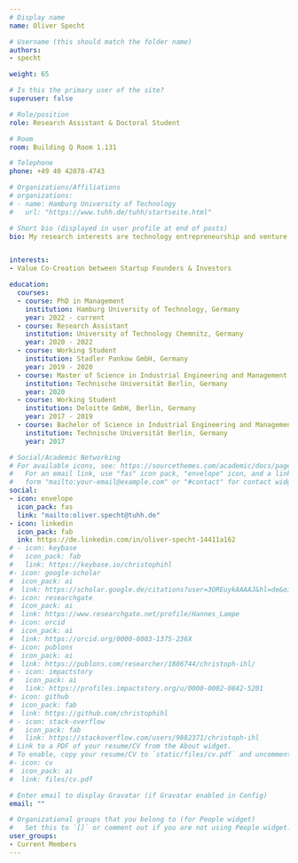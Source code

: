```yaml
---
# Display name
name: Oliver Specht

# Username (this should match the folder name)
authors:
- specht

weight: 65

# Is this the primary user of the site?
superuser: false

# Role/position
role: Research Assistant & Doctoral Student

# Room
room: Building Q Room 1.131

# Telephone
phone: +49 40 42878-4743

# Organizations/Affiliations
# organizations:
# - name: Hamburg University of Technology
#   url: "https://www.tuhh.de/tuhh/startseite.html"

# Short bio (displayed in user profile at end of posts)
bio: My research interests are technology entrepreneurship and venture capital financing.


interests:
- Value Co-Creation between Startup Founders & Investors

education:
  courses:
  - course: PhD in Management
    institution: Hamburg University of Technology, Germany
    year: 2022 - current
  - course: Research Assistant
    institution: University of Technology Chemnitz, Germany
    year: 2020 - 2022
  - course: Working Student
    institution: Stadler Pankow GmbH, Germany
    year: 2019 - 2020
  - course: Master of Science in Industrial Engineering and Management
    institution: Technische Universität Berlin, Germany
    year: 2020
  - course: Working Student
    institution: Deloitte GmbH, Berlin, Germany
    year: 2017 - 2019
  - course: Bachelor of Science in Industrial Engineering and Management
    institution: Technische Universität Berlin, Germany
    year: 2017

# Social/Academic Networking
# For available icons, see: https://sourcethemes.com/academic/docs/page-builder/#icons
#   For an email link, use "fas" icon pack, "envelope" icon, and a link in the
#   form "mailto:your-email@example.com" or "#contact" for contact widget.
social:
- icon: envelope
  icon_pack: fas
  link: "mailto:oliver.specht@tuhh.de"
- icon: linkedin
  icon_pack: fab
  ink: https://de.linkedin.com/in/oliver-specht-14411a162
# - icon: keybase
#   icon_pack: fab
#   link: https://keybase.io/christophihl
#- icon: google-scholar
#  icon_pack: ai
#  link: https://scholar.google.de/citations?user=3OREuykAAAAJ&hl=de&oi=ao
#- icon: researchgate
#  icon_pack: ai
#  link: https://www.researchgate.net/profile/Hannes_Lampe
#- icon: orcid
#  icon_pack: ai
#  link: https://orcid.org/0000-0003-1375-236X
#- icon: publons
#  icon_pack: ai
#  link: https://publons.com/researcher/1886744/christoph-ihl/
# - icon: impactstory
#   icon_pack: ai
#   link: https://profiles.impactstory.org/u/0000-0002-0842-5201
#- icon: github
#  icon_pack: fab
#  link: https://github.com/christophihl
# - icon: stack-overflow
#   icon_pack: fab
#   link: https://stackoverflow.com/users/9882371/christoph-ihl
# Link to a PDF of your resume/CV from the About widget.
# To enable, copy your resume/CV to `static/files/cv.pdf` and uncomment the lines below.
#- icon: cv
#  icon_pack: ai
#  link: files/cv.pdf

# Enter email to display Gravatar (if Gravatar enabled in Config)
email: ""

# Organizational groups that you belong to (for People widget)
#   Set this to `[]` or comment out if you are not using People widget.
user_groups:
- Current Members
---
```

